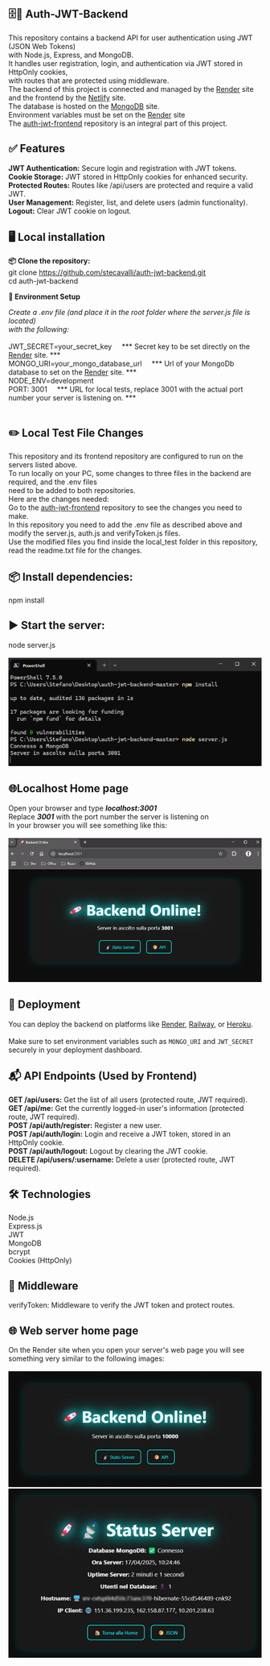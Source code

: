 ## 🗄️🔐 Auth-JWT-Backend

This repository contains a backend API for user authentication using JWT (JSON Web Tokens) 
<br>
with Node.js, Express, and MongoDB. 
<br>
It handles user registration, login, and authentication via JWT stored in HttpOnly cookies, 
<br>
with routes that are protected using middleware.
<br>
The backend of this project is connected and managed by the [Render](https://www.render.com/) site
<br>
and the frontend by the [Netlify](https://www.netlify.com/) site. 
<br>
The database is hosted on the [MongoDB](https://www.mongodb.com/) site. 
<br>
Environment variables must be set on the [Render](https://www.render.com/) site
<br>
The [auth-jwt-frontend](https://github.com/stecavalli/auth-jwt-frontend) repository is an integral part of this project.

## ✅ Features

<b>JWT Authentication:</b> Secure login and registration with JWT tokens.
<br>
<b>Cookie Storage:</b> JWT stored in HttpOnly cookies for enhanced security.
<br>
<b>Protected Routes:</b> Routes like /api/users are protected and require a valid JWT.
<br>
<b>User Management:</b> Register, list, and delete users (admin functionality).
<br>
<b>Logout:</b> Clear JWT cookie on logout.

## 🖥️ Local installation

<b> 📦 Clone the repository:</b>
<br>
git clone https://github.com/stecavalli/auth-jwt-backend.git
<br>
cd auth-jwt-backend
<br>

<b> 🔧 Environment Setup</b>

<i>Create a .env file (and place it in the root folder where the server.js file is located) 
<br>
with the following:</i>
<br><br>
JWT_SECRET=your_secret_key  &nbsp;&nbsp;&nbsp;&nbsp;*** Secret key to be set directly on the [Render](https://www.render.com/) site. ***
<br>
MONGO_URI=your_mongo_database_url  &nbsp;&nbsp;&nbsp;&nbsp;*** Url of your MongoDb database to set on the [Render](https://www.render.com/) site. ***
<br>
NODE_ENV=development
<br>
PORT: 3001  &nbsp;&nbsp;&nbsp;&nbsp;*** URL for local tests, replace 3001 with the actual port number your server is listening on. ***
<br><br>

## ✏️ Local Test File Changes
This repository and its frontend repository are configured to run on the servers listed above.
<br>
To run locally on your PC, some changes to three files in the backend are required, and the .env files 
<br>
need to be added to both repositories.
<br>
Here are the changes needed:
<br>
Go to the [auth-jwt-frontend](https://github.com/stecavalli/auth-jwt-frontend) repository to see the changes you need to make.
<br>
In this repository you need to add the .env file as described above and modify the server.js, auth.js and verifyToken.js files.
<br>
Use the modified files you find inside the local_test folder in this repository, read the readme.txt file for the changes.

## 📦 Install dependencies:

npm install

## ▶️ Start the server:

node server.js
<br><br>
![Powershell](images/powershell7.png)
<br>

## 🌐Localhost Home page

Open your browser and type <b><i>localhost:3001</i></b>
<br>
Replace <b><i>3001</i></b> with the port number the server is listening on
<br>
In your browser you will see something like this:
<br><br>
![Localhost Home page](images/localhost3001.png)
<br>

## 🚀 Deployment  
You can deploy the backend on platforms like [Render](https://render.com), [Railway](https://railway.app), or [Heroku](https://www.heroku.com/).  
<br>
Make sure to set environment variables such as `MONGO_URI` and `JWT_SECRET` 
<br>
securely in your deployment dashboard.


## 📬 API Endpoints (Used by Frontend)

<b>GET /api/users:</b> Get the list of all users (protected route, JWT required).
<br>
<b>GET /api/me:</b> Get the currently logged-in user's information (protected route, JWT required).
<br>
<b>POST /api/auth/register:</b> Register a new user.
<br>
<b>POST /api/auth/login:</b> Login and receive a JWT token, stored in an HttpOnly cookie.
<br>
<b>POST /api/auth/logout:</b> Logout by clearing the JWT cookie.
<br>
<b>DELETE /api/users/:username:</b> Delete a user (protected route, JWT required).

## 🛠️ Technologies

Node.js
<br>
Express.js
<br>
JWT
<br>
MongoDB
<br>
bcrypt
<br>
Cookies (HttpOnly)

## 🧱 Middleware

verifyToken: Middleware to verify the JWT token and protect routes.

## 🌐 Web server home page

On the Render site when you open your server's web page you will see 
<br>
something very similar to the following images:
<br><br>
![Backend home page](images/backend.png)
<br>
![Status server](images/backend2.png)
